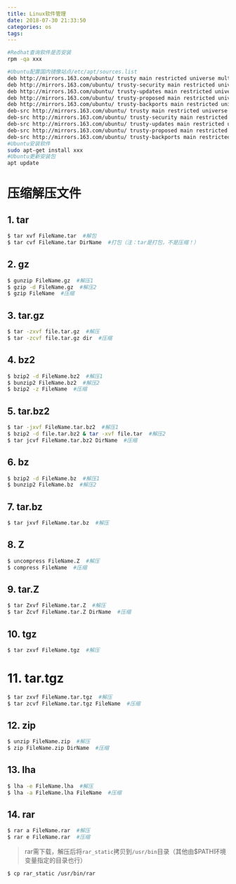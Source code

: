 ```yaml
---
title: Linux软件管理
date: 2018-07-30 21:33:50
categories: os
tags:
---
```


```bash
#Redhat查询软件是否安装
rpm -qa xxx

#Ubuntu配置国内镜像站点/etc/apt/sources.list
deb http://mirrors.163.com/ubuntu/ trusty main restricted universe multiverse
deb http://mirrors.163.com/ubuntu/ trusty-security main restricted universe multiverse
deb http://mirrors.163.com/ubuntu/ trusty-updates main restricted universe multiverse
deb http://mirrors.163.com/ubuntu/ trusty-proposed main restricted universe multiverse
deb http://mirrors.163.com/ubuntu/ trusty-backports main restricted universe multiverse
deb-src http://mirrors.163.com/ubuntu/ trusty main restricted universe multiverse
deb-src http://mirrors.163.com/ubuntu/ trusty-security main restricted universe multiverse
deb-src http://mirrors.163.com/ubuntu/ trusty-updates main restricted universe multiverse
deb-src http://mirrors.163.com/ubuntu/ trusty-proposed main restricted universe multiverse
deb-src http://mirrors.163.com/ubuntu/ trusty-backports main restricted universe multiverse
#Ubuntu安装软件
sudo apt-get install xxx
#Ubuntu更新安装包
apt update
```

# 压缩解压文件

## 1. tar

```bash
$ tar xvf FileName.tar  #解包
$ tar cvf FileName.tar DirName  #打包（注：tar是打包，不是压缩！）
```

## 2. gz

```bash
$ gunzip FileName.gz  #解压1
$ gzip -d FileName.gz  #解压2
$ gzip FileName  #压缩
```

## 3. tar.gz

```bash
$ tar -zxvf file.tar.gz  #解压
$ tar -zcvf file.tar.gz dir  #压缩
```

## 4. bz2

```bash
$ bzip2 -d FileName.bz2  #解压1
$ bunzip2 FileName.bz2  #解压2
$ bzip2 -z FileName  #压缩
```

## 5. tar.bz2

```bash
$ tar -jxvf FileName.tar.bz2  #解压1
$ bzip2 -d file.tar.bz2 & tar -xvf file.tar  #解压2
$ tar jcvf FileName.tar.bz2 DirName  #压缩
```

## 6. bz

```bash
$ bzip2 -d FileName.bz  #解压1
$ bunzip2 FileName.bz  #解压2
```

## 7. tar.bz

```bash
$ tar jxvf FileName.tar.bz  #解压
```

## 8. Z

```bash
$ uncompress FileName.Z  #解压
$ compress FileName  #压缩
```

## 9. tar.Z

```bash
$ tar Zxvf FileName.tar.Z  #解压
$ tar Zcvf FileName.tar.Z DirName  #压缩
```

## 10. tgz

```bash
$ tar zxvf FileName.tgz  #解压
```

# 11. tar.tgz

```bash
$ tar zxvf FileName.tar.tgz  #解压
$ tar zcvf FileName.tar.tgz FileName  #压缩
```

## 12. zip

```bash
$ unzip FileName.zip  #解压
$ zip FileName.zip DirName  #压缩
```

## 13. lha

```bash
$ lha -e FileName.lha  #解压
$ lha -a FileName.lha FileName  #压缩
```

## 14. rar

```bash
$ rar a FileName.rar  #解压
$ rar e FileName.rar  #压缩
```

> rar需下载，解压后将`rar_static`拷贝到`/usr/bin`目录（其他由$PATH环境变量指定的目录也行）

```bash
$ cp rar_static /usr/bin/rar
```